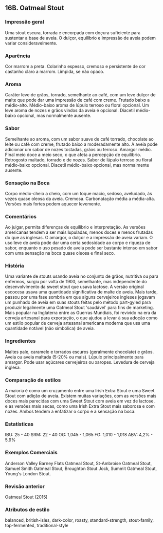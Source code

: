 ## 16B. Oatmeal Stout

### Impressão geral

Uma stout escura, torrada e encorpada com doçura suficiente para sustentar a base de aveia. O dulçor, equilíbrio e impressão de aveia podem variar consideravelmente.

### Aparência

Cor marrom a preta. Colarinho espesso, cremoso e persistente de cor castanho claro a marrom. Límpida, se não opaco.

### Aroma

Caráter leve de grãos, torrado, semelhante ao café, com um leve dulçor de malte que pode dar uma impressão de café com creme. Frutado baixo a médio-alto. Médio-baixo aroma de lúpulo terroso ou floral opcional. Um leve aroma de nozes e grãos vindos da aveia é opcional. Diacetil médio-baixo opcional, mas normalmente ausente.

### Sabor

Semelhante ao aroma, com um sabor suave de café torrado, chocolate ao leite ou café com creme, frutado baixo a moderadamente alto. A aveia pode adicionar um sabor de nozes tostadas, grãos ou terroso. Amargor médio. Final meio doce a meio seco, o que afeta a percepção de equilíbrio. Retrogosto maltado, torrado e de nozes. Sabor de lúpulo terroso ou floral médio-baixo opcional. Diacetil médio-baixo opcional, mas normalmente ausente.

### Sensação na Boca

Corpo médio-cheio a cheio, com um toque macio, sedoso, aveludado, às vezes quase oleosa da aveia. Cremosa. Carbonatação média a média-alta. Versões mais fortes podem aquecer levemente.

### Comentários

Ao julgar, permita diferenças de equilíbrio e interpretação. As versões americanas tendem a ser mais lupuladas, menos doces e menos frutadas do que as inglesas. O amargor, o dulçor e a impressão de aveia variam. O uso leve de aveia pode dar uma certa sedosidade ao corpo e riqueza de sabor, enquanto o uso pesado de aveia pode ser bastante intenso em sabor com uma sensação na boca quase oleosa e final seco.

### História

Uma variante de stouts usando aveia no conjunto de grãos, nutritiva ou para enfermos, surgiu por volta de 1900, semelhante, mas independente do desenvolvimento da sweet stout que usava lactose. A versão original escocesa usava uma quantidade significativa de malte de aveia. Mais tarde, passou por uma fase sombria em que alguns cervejeiros ingleses jogavam um punhado de aveia em suas stouts feitas pelo método part-gyled para produzir legalmente uma Oatmeal Stout 'saudável' para fins de marketing. Mais popular na Inglaterra entre as Guerras Mundiais, foi revivido na era da cerveja artesanal para exportação, o que ajudou a levar à sua adoção como um estilo popular de cerveja artesanal americana moderna que usa uma quantidade notável (não simbólica) de aveia.

### Ingredientes

Maltes pale, caramelo e torrados escuros (geralmente chocolate) e grãos. Aveia ou aveia maltada (5-20% ou mais). Lúpulo principalmente para amargor. Pode usar açúcares cervejeiros ou xaropes. Levedura de cerveja inglesa.

### Comparação de estilos

A maioria é como um cruzamento entre uma Irish Extra Stout e uma Sweet Stout com adição de aveia. Existem muitas variações, com as versões mais doces mais parecidas com uma Sweet Stout com aveia em vez de lactose, e as versões mais secas, como uma Irish Extra Stout mais saborosa e com nozes. Ambos tendem a enfatizar o corpo e a sensação na boca.

### Estatísticas

IBU: 25 - 40 SRM: 22 - 40 OG: 1,045 - 1,065 FG: 1,010 - 1,018 ABV: 4,2% - 5,9%

### Exemplos Comerciais

Anderson Valley Barney Flats Oatmeal Stout, St-Ambroise Oatmeal Stout, Samuel Smith Oatmeal Stout, Broughton Stout Jock, Summit Oatmeal Stout, Young's London Stout.

### Revisão anterior

Oatmeal Stout (2015)

### Atributos de estilo

balanced, british-isles, dark-color, roasty, standard-strength, stout-family, top-fermented, traditional-style
